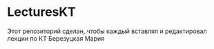 # LecturesKT
Этот репозиторий сделан, чтобы каждый вставлял и редактировал лекции по КТ
Березуцкая Мария
